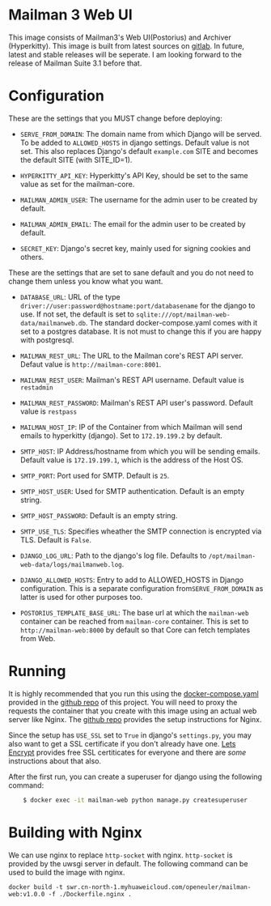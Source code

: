 Mailman 3 Web UI
================

This image consists of Mailman3's Web UI(Postorius) and Archiver
(Hyperkitty). This image is built from latest sources on [gitlab][1]. In future,
latest and stable releases will be seperate. I am looking forward to the release
of Mailman Suite 3.1 before that.

Configuration
=============

These are the settings that you MUST change before deploying:

- `SERVE_FROM_DOMAIN`: The domain name from which Django will be served. To be
  added to `ALLOWED_HOSTS` in django settings. Default value is not set. This
  also replaces Django's default `example.com` SITE and becomes the default SITE
  (with SITE_ID=1).

- `HYPERKITTY_API_KEY`: Hyperkitty's API Key, should be set to the same value as
  set for the mailman-core.

- `MAILMAN_ADMIN_USER`: The username for the admin user to be created by default.

- `MAILMAN_ADMIN_EMAIL`: The email for the admin user to be created by default.

- `SECRET_KEY`: Django's secret key, mainly used for signing cookies and others.

These are the settings that are set to sane default and you do not need to
change them unless you know what you want.

- `DATABASE_URL`: URL of the type
  `driver://user:password@hostname:port/databasename` for the django to use. If
  not set, the default is set to
  `sqlite:///opt/mailman-web-data/mailmanweb.db`. The standard
  docker-compose.yaml comes with it set to a postgres database. It is not must
  to change this if you are happy with postgresql.

- `MAILMAN_REST_URL`: The URL to the Mailman core's REST API server.  Defaut
  value is `http://mailman-core:8001`.

- `MAILMAN_REST_USER`: Mailman's REST API username. Default value is `restadmin`

- `MAILMAN_REST_PASSWORD`: Mailman's REST API user's password. Default value is
  `restpass`

- `MAILMAN_HOST_IP`: IP of the Container from which Mailman will send emails to
  hyperkitty (django). Set to `172.19.199.2` by default.

- `SMTP_HOST`: IP Address/hostname from which you will be sending
  emails. Default value is `172.19.199.1`, which is the address of the Host OS.

- `SMTP_PORT`: Port used for SMTP. Default is `25`.

- `SMTP_HOST_USER`: Used for SMTP authentication. Default is an empty string.

- `SMTP_HOST_PASSWORD`: Default is an empty string.

- `SMTP_USE_TLS`: Specifies wheather the SMTP connection is encrypted
  via TLS. Default is `False`.

- `DJANGO_LOG_URL`: Path to the django's log file. Defaults to
  `/opt/mailman-web-data/logs/mailmanweb.log`.

- `DJANGO_ALLOWED_HOSTS`: Entry to add to ALLOWED_HOSTS in Django
  configuration. This is a separate configuration from`SERVE_FROM_DOMAIN` as
  latter is used for other purposes too.

- `POSTORIUS_TEMPLATE_BASE_URL`: The base url at which the `mailman-web`
  container can be reached from `mailman-core` container. This is set to
  `http://mailman-web:8000` by default so that Core can fetch templates from
  Web.

Running
=======

It is highly recommended that you run this using the [docker-compose.yaml][2]
provided in the [github repo][3] of this project. You will need to proxy the
requests the container that you create with this image using an actual web
server like Nginx. The [github repo][3] provides the setup instructions for
Nginx.

Since the setup has `USE_SSL` set to `True` in django's `settings.py`, you may
also want to get a SSL certificate if you don't already have one. [Lets
Encrypt][4] provides free SSL certiticates for everyone and there are _some_
instructions about that also.

After the first run, you can create a superuser for django using the following
command:

```bash
    $ docker exec -it mailman-web python manage.py createsuperuser
```

Building with Nginx
=============

We can use nginx to replace `http-socket` with nginx.
`http-socket` is provided by the uwsgi server in default.
The following command can be used to build the image with nginx.

```
docker build -t swr.cn-north-1.myhuaweicloud.com/openeuler/mailman-web:v1.0.0 -f ./Dockerfile.nginx .
```

[1]: https://gitlab.com/mailman
[3]: https://github.com/maxking/docker-mailman/
[2]: https://github.com/maxking/docker-mailman/blob/master/docker-compose.yaml
[4]: https://letsencrypt.org
